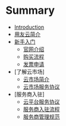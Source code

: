 # Summary

* [Introduction](README.md)
* [用友云简介](articles/yycloud/1-/README.md)
* [新手入门](articles/yycloud/2-/README.md)
  * [官网介绍](articles/yycloud/2-/guanwangjieshao.md)
  * [购买流程](articles/yycloud/2-/goumailiucheng.md)
  * [发票申请](articles/yycloud/2-/fapiaoshenqing.md)
* [了解云市场]
  * [云市场简介](articles/yycloud/3-/yunshichang.md)
  * [云市场服务协议](articles/yycloud/3-/fuwuxieyi.md)
* [服务商入驻]
  * [云平台服务协议](articles/yycloud/4-/fuwuxieyi.md)
  * [服务商入驻流程](articles/yycloud/4-/ruzhuliucheng.md)
  * [服务商管理规范](articles/yycloud/4-/guanliguifan.md)


